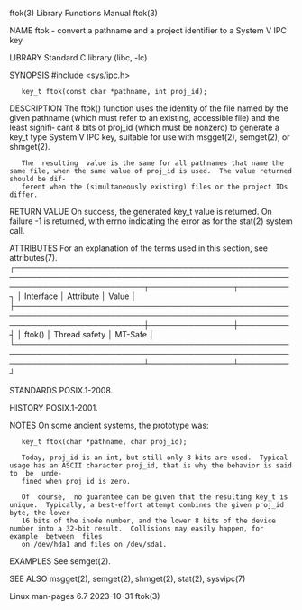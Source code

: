ftok(3)								   Library Functions Manual							       ftok(3)

NAME
       ftok - convert a pathname and a project identifier to a System V IPC key

LIBRARY
       Standard C library (libc, -lc)

SYNOPSIS
       #include <sys/ipc.h>

       key_t ftok(const char *pathname, int proj_id);

DESCRIPTION
       The ftok() function uses the identity of the file named by the given pathname (which must refer to an existing, accessible file) and the least signifi‐
       cant 8 bits of proj_id (which must be nonzero) to generate a key_t type System V IPC key, suitable for use with msgget(2), semget(2), or shmget(2).

       The  resulting  value is the same for all pathnames that name the same file, when the same value of proj_id is used.  The value returned should be dif‐
       ferent when the (simultaneously existing) files or the project IDs differ.

RETURN VALUE
       On success, the generated key_t value is returned.  On failure -1 is returned, with errno indicating the error as for the stat(2) system call.

ATTRIBUTES
       For an explanation of the terms used in this section, see attributes(7).
       ┌───────────────────────────────────────────────────────────────────────────────────────────────────────────────────────────┬───────────────┬─────────┐
       │ Interface														   │ Attribute	   │ Value   │
       ├───────────────────────────────────────────────────────────────────────────────────────────────────────────────────────────┼───────────────┼─────────┤
       │ ftok()															   │ Thread safety │ MT-Safe │
       └───────────────────────────────────────────────────────────────────────────────────────────────────────────────────────────┴───────────────┴─────────┘

STANDARDS
       POSIX.1-2008.

HISTORY
       POSIX.1-2001.

NOTES
       On some ancient systems, the prototype was:

	   key_t ftok(char *pathname, char proj_id);

       Today, proj_id is an int, but still only 8 bits are used.  Typical usage has an ASCII character proj_id, that is why the behavior is said to  be	 unde‐
       fined when proj_id is zero.

       Of  course,  no guarantee can be given that the resulting key_t is unique.  Typically, a best-effort attempt combines the given proj_id byte, the lower
       16 bits of the inode number, and the lower 8 bits of the device number into a 32-bit result.  Collisions may easily happen, for example	between	 files
       on /dev/hda1 and files on /dev/sda1.

EXAMPLES
       See semget(2).

SEE ALSO
       msgget(2), semget(2), shmget(2), stat(2), sysvipc(7)

Linux man-pages 6.7							  2023-10-31								       ftok(3)
